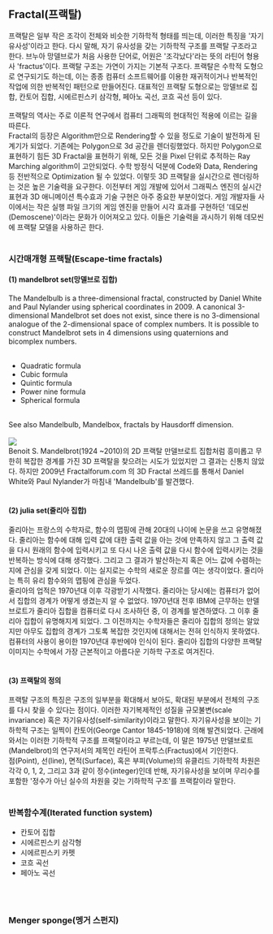 <h2>Fractal(프랙탈)</h2>
프랙탈은 일부 작은 조각이 전체와 비슷한 기하학적 형태를 띄는데, 이러한 특징을 '자기유사성'이라고 한다. 다시 말해, 자기 유사성을 갖는 기하학적 구조를 프랙탈 구조라고 한다. 브누아 망델브로가 처음 사용한 단어로, 어원은 '조각났다'라는 뜻의 라틴어 형용사 'fractus'이다. 프랙탈 구조는 가연이 가지는 기본적 구조다. 프랙탈은 수학적 도형으로 연구되기도 하는데, 이는 종종 컴퓨터 소프트웨어를 이용한 재귀적이거나 반복적인 작업에 의한 반복적인 패턴으로 만들어진다. 대표적인 프랙탈 도형으로는 망델브로 집합, 칸토어 집합, 시에르핀스키 삼각형, 페아노 곡선, 코흐 곡선 등이 있다. <br>
<br>
프랙탈의 역사는 주로 이론적 연구에서 컴퓨터 그래픽의 현대적인 적용에 이르는 길을 따른다. 

<br>
Fractal의 등장은 Algorithm만으로 Rendering할 수 있을 정도로 기술이 발전하게 된 계기가 되었다. 기존에는 Polygon으로 3d 공간을 렌더링했었다. 하지만 Polygon으로 표현하기 힘든 3D Fractal을 표현하기 위해, 모든 것을 Pixel 단위로 추적하는 Ray Marching algorithm이 고안되었다. 수학 방정식 덕분에 Code와 Data, Rendering 등 전반적으로 Optimization 될 수 있었다. 이렇듯 3D 프랙탈을 실시간으로 렌더링하는 것은 높은 기술력을 요구한다. 이전부터 게임 개발에 있어서 그래픽스 엔진의 실시간 표현과 3D 애니메이션 특수효과 기술 구현은 아주 중요한 부분이었다. 게임 개발자들 사이에서는 작은 실행 파일 크기의 게임 엔진을 만들어 시각 효과를 구현하던 '데모씬(Demoscene)'이라는 문화가 이어져오고 있다. 이들은 기술력을 과시하기 위해 데모씬에 프랙탈 모델을 사용하곤 한다. <br>
<br>
<h3>시간매개형 프랙탈(Escape-time fractals)</h3>
<h4>(1) mandelbrot set(망델브로 집합)</h4>
The Mandelbulb is a three-dimensional fractal, constructed by Daniel White and Paul Nylander using spherical coordinates in 2009. A canonical 3-dimensional Mandelbrot set does not exist, since there is no 3-dimensional analogue of the 2-dimensional space of complex numbers. It is possible to construct Mandelbrot sets in 4 dimensions using quaternions and bicomplex numbers. <br>
<br>
<ul>
<li>Quadratic formula</li>
<li>Cubic formula</li>
<li>Quintic formula</li>
<li>Power nine formula</li>
<li>Spherical formula</li>
</ul>
<br>
See also Mandelbulb, Mandelbox, fractals by Hausdorff dimension. <br>
<br>
<img src="https://upload.wikimedia.org/wikipedia/commons/thumb/d/d9/KochFlake.svg/280px-KochFlake.svg.png">
<br>
Benoit S. Mandelbrot(1924 ~2010)의 2D 프랙탈 만델브로트 집합처럼 흥미롭고 무한히 복잡한 경계를 가진 3D 프랙탈을 찾으려는 시도가 있었지만 그 결과는 신통치 않았다. 하지만 2009년 Fractalforum.com 의 3D Fractal 쓰레드를 통해서 Daniel White와 Paul Nylander가 마침내 'Mandelbulb'를 발견했다. <br>
<br>

<h4>(2) julia set(줄리아 집합)</h4>
줄리아는 프랑스의 수학자로, 함수의 맵핑에 관해 20대의 나이에 논문을 쓰고 유명해졌다. 줄리아는 함수에 대해 입력 값에 대한 출력 값을 아는 것에 만족하지 않고 그 출력 값을 다시 원래의 함수에 입력시키고 또 다시 나온 출력 값을 다시 함수에 입력시키는 것을 반복하는 방식에 대해 생각했다. 그리고 그 결과가 발산하는지 혹은 어느 값에 수렴하는지에 관심을 갖게 되었다. 이는 실지로는 수학의 새로운 장르를 여는 생각이었다. 줄리아는 특히 유리 함수와의 맵핑에 관심을 두었다. <br>
줄리아의 업적은 1970년대 이후 각광받기 시작했다. 줄리아는 당시에는 컴퓨터가 없어서 집합의 경계가 어떻게 생겼는지 알 수 없었다. 1970년대 전후 IBM에 근무하는 만델브로트가 줄리아 집합을 컴퓨터로 다시 조사하던 중, 이 경계를 발견하였다. 그 이후 줄리아 집합이 유명해지게 되었다. 
그 이전까지는 수학자들은 줄리아 집합의 정의는 알았지만 아무도 집합의 경계가 그토록 복잡한 것인지에 대해서는 전혀 인식하지 못하였다. 컴퓨터의 사용이 용이한 1970년대 후반에야 인식이 된다. 줄리아 집합의 다양한 프랙탈 이미지는 수학에서 가장 근본적이고 아름다운 기하학 구조로 여겨진다. <br>
<br>
<h4>(3) 프랙탈의 정의</h4>
프랙탈 구조의 특징은 구조의 일부분을 확대해서 보아도, 확대된 부분에서 전체의 구조를 다시 찾을 수 있다는 점이다. 이러한 자기복제적인 성질을 규모불변(scale invariance) 혹은 자기유사성(self-similarity)이라고 말한다. 자기유사성을 보이는 기하학적 구조는 일찍이 칸토어(George Cantor 1845-1918)에 의해 발견되었다. 근래에 와서는 이러한 기하학적 구조를 프랙탈이라고 부르는데, 이 말은 1975년 만델브로트(Mandelbrot)의 연구저서의 제목인 라틴어 프락투스(Fractus)에서 기인한다. <br>
점(Point), 선(line), 면적(Surface), 혹은 부피(Volume)의 유클리드 기하학적 차원은 각각 0, 1, 2, 그리고 3과 같이 정수(integer)인데 반해, 자기유사성을 보이며 무리수를 포함한 '정수가 아닌 실수의 차원을 갖는 기하학적 구조'를 프랙칼이라 말한다. <br>
<br>
<h3>반복함수계(Iterated function system)</h3>
<ul>
<li>칸토어 집합</li>
<li>시에르핀스키 삼각형</li>
<li>시에르핀스키 카펫</li>
<li>코흐 곡선</li>
<li>페아노 곡선</li>
</ul>
<br>
<br>
<h3>Menger sponge(멩거 스펀지)</h3>
<br>
<br>
